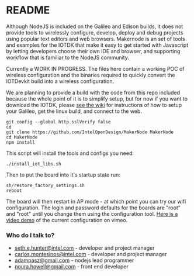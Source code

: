 # README #

Although NodeJS is included on the Galileo and Edison builds, it does not provide tools to wirelessly configure, develop, deploy and debug projects using popular text editors and web browsers. Makernode is an set of tools and examples for the IOTDK that make it easy to get started with Javascript by letting developers choose their own IDE and browser, and supporting workflow that is familiar to the NodeJS community.  

Currently a WORK IN PROGRESS. The files here contain a working POC of wireless configuration and the binaries required to quickly convert the IOTDevkit build into a wireless configuration. 

We are planning to provide a build with the code from this repo included because the whole point of it is to simplify setup, but for now if you want to download the IOTDK, please [see the wiki](https://github.com/IntelOpenDesign/MakerNode/wiki) for instructions of how to setup your Galileo, get the linux build, and connect to the web. 

    git config --global http.sslVerify false
    cd
    git clone https://github.com/IntelOpenDesign/MakerNode MakerNode
    cd MakerNode
    npm install

This script will install the tools and configs you need:

    ./install_iot_libs.sh

Then to put the board into it's startup state run:
    
    sh/restore_factory_settings.sh
    reboot

The board will then restart in AP mode - at which point you can try our wifi configuration. The login and password defaults for the boards are "root" and "root" until you change them using the configuration tool. [Here is a video demo](https://vimeo.com/107971075) of the current configuration on vimeo. 


### Who do I talk to? ###

* seth.e.hunter@intel.com - developer and project manager
* carlos.montesinos@intel.com - developer and project manager
* adampasz@gmail.com  - nodejs lead programmer
* noura.howell@gmail.com  - front end developer


